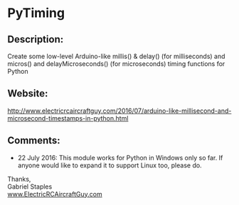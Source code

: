 # PyTiming
## Description:    
Create some low-level Arduino-like millis() &amp; delay() (for milliseconds) and micros() and delayMicroseconds() (for microseconds) timing functions for Python

## Website:   
http://www.electricrcaircraftguy.com/2016/07/arduino-like-millisecond-and-microsecond-timestamps-in-python.html

## Comments:    
* 22 July 2016: This module works for Python in Windows only so far. If anyone would like to expand it to support Linux too, please do.

Thanks,   
Gabriel Staples    
www.ElectricRCAircraftGuy.com
